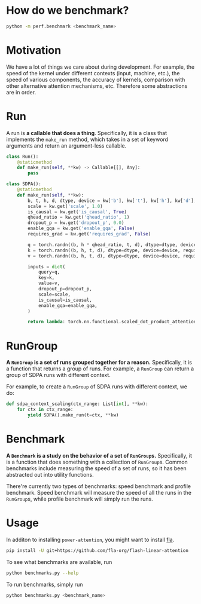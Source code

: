 # How do we benchmark?

```bash
python -m perf.benchmark <benchmark_name>
```

# Motivation

We have a lot of things we care about during development. For example, the speed of the kernel under different contexts (input, machine, etc.), the speed of various components, the accuracy of kernels, comparison with other alternative attention mechanisms, etc. Therefore some abstractions are in order.

# Run

A run is **a callable that does a thing**. Specifically, it is a class that implements the `make_run` method, which takes in a set of keyword arguments and return an argument-less callable. 

```python
class Run():
    @staticmethod
    def make_run(self, **kw) -> Callable[[], Any]:
        pass
```


```python
class SDPA():
    @staticmethod
    def make_run(self, **kw):
        b, t, h, d, dtype, device = kw['b'], kw['t'], kw['h'], kw['d'], kw['dtype'], kw['device']
        scale = kw.get('scale', 1.0)
        is_causal = kw.get('is_causal', True)
        qhead_ratio = kw.get('qhead_ratio', 1)
        dropout_p = kw.get('dropout_p', 0.0)
        enable_gqa = kw.get('enable_gqa', False)
        requires_grad = kw.get('requires_grad', False)

        q = torch.randn((b, h * qhead_ratio, t, d), dtype=dtype, device=device, requires_grad=requires_grad)
        k = torch.randn((b, h, t, d), dtype=dtype, device=device, requires_grad=requires_grad)
        v = torch.randn((b, h, t, d), dtype=dtype, device=device, requires_grad=requires_grad)

        inputs = dict(
            query=q,
            key=k,
            value=v,
            dropout_p=dropout_p,
            scale=scale,
            is_causal=is_causal,
            enable_gqa=enable_gqa,
        )

        return lambda: torch.nn.functional.scaled_dot_product_attention(**inputs)
```

# RunGroup

**A `RunGroup` is a set of runs grouped together for a reason.** Specifically, it is a function that returns a group of runs. For example, a `RunGroup` can return a group of SDPA runs with different context.

For example, to create a `RunGroup` of SDPA runs with different context, we do:

```python
def sdpa_context_scaling(ctx_range: List[int], **kw):
    for ctx in ctx_range:
        yield SDPA().make_run(t=ctx, **kw)
```

# Benchmark

**A `Benchmark` is a study on the behavior of a set of `RunGroup`s.** Specifically, it is a function that does something with a collection of `RunGroup`s. Common benchmarks include measuring the speed of a set of runs, so it has been abstracted out into utility functions.

There're currently two types of benchmarks: speed benchmark and profile benchmark. Speed benchmark will measure the speed of all the runs in the `RunGroup`s, while profile benchmark will simply run the runs.


# Usage

In additon to installing `power-attention`, you might want to install [fla](https://github.com/fla-org/flash-linear-attention).

```bash
pip install -U git+https://github.com/fla-org/flash-linear-attention
```

To see what benchmarks are available, run

```bash
python benchmarks.py --help
```

To run benchmarks, simply run

```bash
python benchmarks.py <benchmark_name>
```


